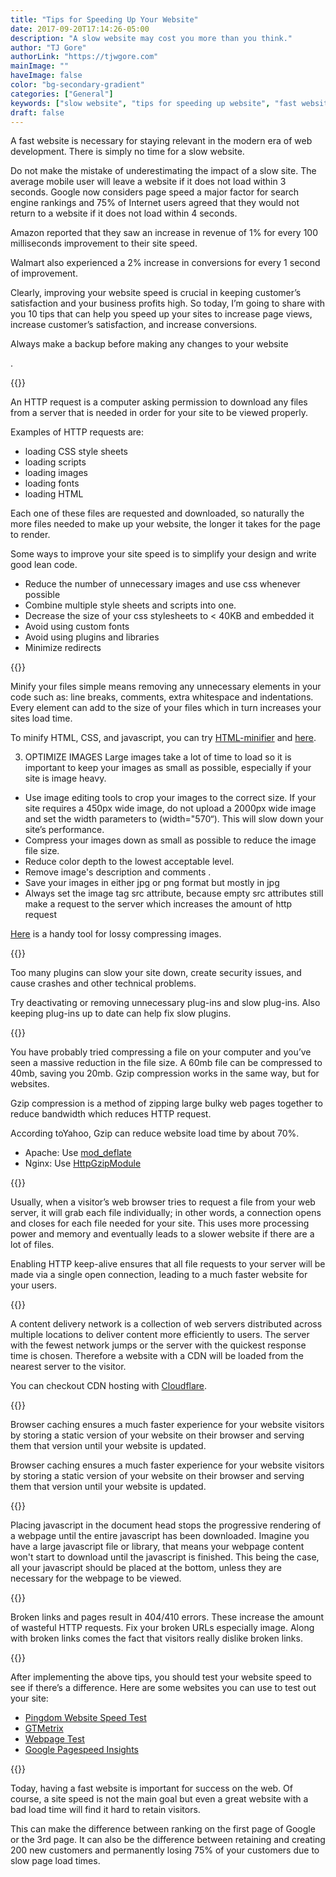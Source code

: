 ```yaml
---
title: "Tips for Speeding Up Your Website"
date: 2017-09-20T17:14:26-05:00
description: "A slow website may cost you more than you think."
author: "TJ Gore"
authorLink: "https://tjwgore.com"
mainImage: ""
haveImage: false
color: "bg-secondary-gradient"
categories: ["General"]
keywords: ["slow website", "tips for speeding up website", "fast website" ]
draft: false
---
```


A fast website is necessary for staying relevant in the modern era of web development. There is simply no time for a slow website.


Do not make the mistake of underestimating the impact of a slow site. The average mobile user will leave a website if it does not load within 3 seconds. Google now considers page speed a major factor for search engine rankings and 75% of Internet users agreed that they would not return to a website if it does not load within 4 seconds.

Amazon reported that they saw an increase in revenue of 1% for every 100 milliseconds improvement to their site speed.

Walmart also experienced a 2% increase in conversions for every 1 second of improvement.

Clearly, improving your website speed is crucial in keeping customer’s satisfaction and your business profits high. So today, I’m going to share with you 10 tips that can help you speed up your sites to increase page views, increase customer’s satisfaction, and increase conversions.

<p class="font-weight-bold">Always make a backup before making any changes to your website</p>.

{{<contentTitle title="1. Minimize HTTP Requests">}}

An HTTP request is a computer asking permission to download any files from a server that is needed in order for your site to be viewed properly.

Examples of HTTP requests are:

- loading CSS style sheets
- loading scripts
- loading images
- loading fonts
- loading HTML

Each one of these files are requested and downloaded, so naturally the more files needed to make up your website, the longer it takes for the page to render.

Some ways to improve your site speed is to simplify your design and write good lean code.

- Reduce the number of unnecessary images and use css whenever possible
- Combine multiple style sheets and scripts into one.
- Decrease the size of your css stylesheets to < 40KB and embedded it
- Avoid using custom fonts
- Avoid using plugins and libraries
- Minimize redirects

{{<contentTitle title="2. Minify Resources ( HTML, CSS, and Javascript)">}}

Minify your files simple means removing any unnecessary elements in your code such as: line breaks, comments, extra whitespace and indentations. Every element can add to the size of your files which in turn increases your sites load time.

To minify HTML, CSS, and javascript, you can try [HTML-minifier](https://www.willpeavy.com/minifier/) and [here](https://minify-html.com/).

3. OPTIMIZE IMAGES
Large images take a lot of time to load so it is important to keep your images as small as possible, especially if your site is image heavy.

- Use image editing tools to crop your images to the correct size. If your site requires a 450px wide image, do not upload a 2000px wide image and set the width parameters to (width="570“). This will slow down your site’s performance.
- Compress your images down as small as possible to reduce the image file size.
- Reduce color depth to the lowest acceptable level.
- Remove image's description and comments .
- Save your images in either jpg or png format but mostly in jpg
- Always set the image tag src attribute, because empty src attributes still make a request to the server which increases the amount of http request

[Here](http://optimizilla.com/) is a handy tool for lossy compressing images.

{{<contentTitle title="4. Reduce the number of plugins and add-ons">}}

Too many plugins can slow your site down, create security issues, and cause crashes and other technical problems.

Try deactivating or removing unnecessary plug-ins and slow plug-ins. Also keeping plug-ins up to date can help fix slow plugins.


{{<contentTitle title="5. Gzip Compression">}}

You have probably tried compressing a file on your computer and you’ve seen a massive reduction in the file size. A 60mb file can be compressed to 40mb, saving you 20mb. Gzip compression works in the same way, but for websites.

Gzip compression is a method of zipping large bulky web pages together to reduce bandwidth which reduces HTTP request.

According toYahoo, Gzip can reduce website load time by about 70%.

- Apache: Use [mod_deflate](http://httpd.apache.org/docs/current/mod/mod_deflate.html)
- Nginx: Use [HttpGzipModule](http://nginx.org/en/docs/http/ngx_http_gzip_module.html)

{{<contentTitle title="6. Enable Keep-Alive">}}

Usually, when a visitor’s web browser tries to request a file from your web server, it will grab each file individually; in other words, a connection opens and closes for each file needed for your site. This uses more processing power and memory and eventually leads to a slower website if there are a lot of files.

Enabling HTTP keep-alive ensures that all file requests to your server will be made via a single open connection, leading to a much faster website for your users.

{{<contentTitle title="7. Use a Content Delivery Network (CDN)">}}

A content delivery network is a collection of web servers distributed across multiple locations to deliver content more efficiently to users. The server with the fewest network jumps or the server with the quickest response time is chosen. Therefore a website with a CDN will be loaded from the nearest server to the visitor.

You can checkout CDN hosting with [Cloudflare](https://www.cloudflare.com/).

{{<contentTitle title="8. Utilize Browser Caching">}}

Browser caching ensures a much faster experience for your website visitors by storing a static version of your website on their browser and serving them that version until your website is updated.

Browser caching ensures a much faster experience for your website visitors by storing a static version of your website on their browser and serving them that version until your website is updated.

{{<contentTitle title="9. Placing Javascript at the bottom">}}

Placing javascript in the document head stops the progressive rendering of a webpage until the entire javascript has been downloaded. Imagine you have a large javascript file or library, that means your webpage content won't start to download until the javascript is finished. This being the case, all your javascript should be placed at the bottom, unless they are necessary for the webpage to be viewed.

{{<contentTitle title="10. Avoid Bad Requests">}}

Broken links and pages result in 404/410 errors. These increase the amount of wasteful HTTP requests. Fix your broken URLs especially image. Along with broken links comes the fact that visitors really dislike broken links.

{{<contentTitle title="Now Test Your Site">}}

After implementing the above tips, you should test your website speed to see if there’s a difference. Here are some websites you can use to test out your site:

- [Pingdom Website Speed Test](https://tools.pingdom.com/)
- [GTMetrix](https://gtmetrix.com/)
- [Webpage Test](https://www.webpagetest.org/)
- [Google Pagespeed Insights](https://developers.google.com/speed/pagespeed/insights/)


{{<contentTitle title="Final Thoughts">}}

Today, having a fast website is important for success on the web. Of course, a site speed is not the main goal but even a great website with a bad load time will find it hard to retain visitors.

This can make the difference between ranking on the first page of Google or the 3rd page. It can also be the difference between retaining and creating 200 new customers and permanently losing 75% of your customers due to slow page load times.